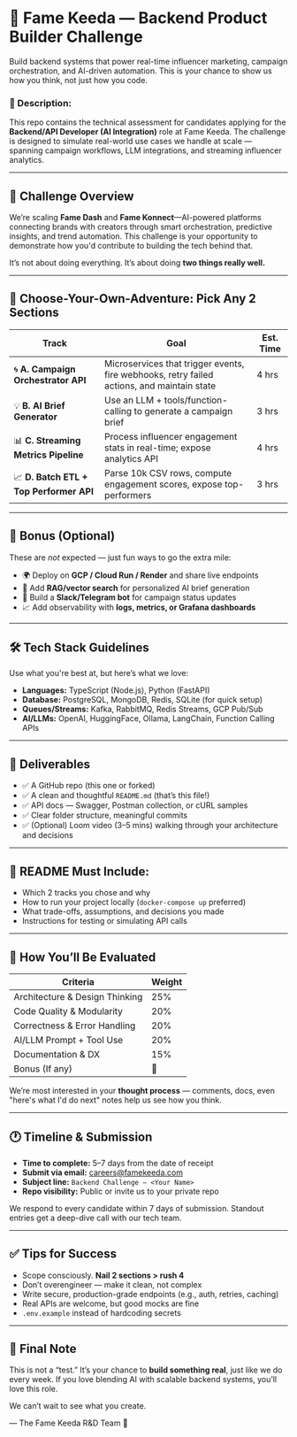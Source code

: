 # 🧪 Fame Keeda — Backend Product Builder Challenge

Build backend systems that power real-time influencer marketing, campaign orchestration, and AI-driven automation. This is your chance to show us how you think, not just how you code.

### 📝 Description:
This repo contains the technical assessment for candidates applying for the **Backend/API Developer (AI Integration)** role at Fame Keeda. The challenge is designed to simulate real-world use cases we handle at scale — spanning campaign workflows, LLM integrations, and streaming influencer analytics.

---

## 🎯 Challenge Overview

We’re scaling **Fame Dash** and **Fame Konnect**—AI-powered platforms connecting brands with creators through smart orchestration, predictive insights, and trend automation. This challenge is your opportunity to demonstrate how you'd contribute to building the tech behind that.

It’s not about doing everything. It’s about doing **two things really well.**

---

## 🧩 Choose-Your-Own-Adventure: Pick Any 2 Sections

| Track | Goal | Est. Time |
|-------|------|-----------|
| 🌀 **A. Campaign Orchestrator API** | Microservices that trigger events, fire webhooks, retry failed actions, and maintain state | 4 hrs |
| 💡 **B. AI Brief Generator** | Use an LLM + tools/function-calling to generate a campaign brief | 3 hrs |
| 📊 **C. Streaming Metrics Pipeline** | Process influencer engagement stats in real-time; expose analytics API | 4 hrs |
| 📈 **D. Batch ETL + Top Performer API** | Parse 10k CSV rows, compute engagement scores, expose top-performers | 3 hrs |

---

## 🌟 Bonus (Optional)

These are *not* expected — just fun ways to go the extra mile:

- 🌍 Deploy on **GCP / Cloud Run / Render** and share live endpoints  
- 🧠 Add **RAG/vector search** for personalized AI brief generation  
- 🔔 Build a **Slack/Telegram bot** for campaign status updates  
- 📈 Add observability with **logs, metrics, or Grafana dashboards**

---

## 🛠 Tech Stack Guidelines

Use what you're best at, but here’s what we love:

- **Languages:** TypeScript (Node.js), Python (FastAPI)
- **Database:** PostgreSQL, MongoDB, Redis, SQLite (for quick setup)
- **Queues/Streams:** Kafka, RabbitMQ, Redis Streams, GCP Pub/Sub
- **AI/LLMs:** OpenAI, HuggingFace, Ollama, LangChain, Function Calling APIs

---

## 🚀 Deliverables

- ✅ A GitHub repo (this one or forked)
- ✅ A clean and thoughtful `README.md` (that’s this file!)
- ✅ API docs — Swagger, Postman collection, or cURL samples
- ✅ Clear folder structure, meaningful commits
- ✅ (Optional) Loom video (3–5 mins) walking through your architecture and decisions

---

## 📄 README Must Include:

- Which 2 tracks you chose and why
- How to run your project locally (`docker-compose up` preferred)
- What trade-offs, assumptions, and decisions you made
- Instructions for testing or simulating API calls

---

## 🧠 How You’ll Be Evaluated

| Criteria                        | Weight |
|--------------------------------|--------|
| Architecture & Design Thinking | 25%    |
| Code Quality & Modularity      | 20%    |
| Correctness & Error Handling   | 20%    |
| AI/LLM Prompt + Tool Use       | 20%    |
| Documentation & DX             | 15%    |
| Bonus (If any)                 | 🌟     |

We’re most interested in your **thought process** — comments, docs, even "here's what I'd do next" notes help us see how you think.

---

## 🕐 Timeline & Submission

- **Time to complete:** 5–7 days from the date of receipt
- **Submit via email:** careers@famekeeda.com  
- **Subject line:** `Backend Challenge – <Your Name>`  
- **Repo visibility:** Public or invite us to your private repo

We respond to every candidate within 7 days of submission. Standout entries get a deep-dive call with our tech team.

---

## ✅ Tips for Success

- Scope consciously. **Nail 2 sections > rush 4**
- Don’t overengineer — make it clean, not complex
- Write secure, production-grade endpoints (e.g., auth, retries, caching)
- Real APIs are welcome, but good mocks are fine
- `.env.example` instead of hardcoding secrets

---

## 👋 Final Note

This is not a “test.” It’s your chance to **build something real**, just like we do every week. If you love blending AI with scalable backend systems, you’ll love this role.

We can’t wait to see what you create.

— The Fame Keeda R&D Team 💫
